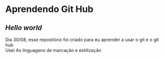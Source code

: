 # Aprendendo Git Hub
## *Hello world*
Dia 30/08, esse repositório foi criado para eu aprender a usar o git e o git hub
<br>
Usei As linguagens de marcação e estilização 